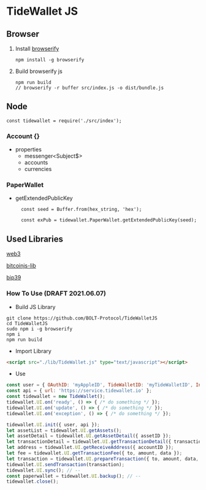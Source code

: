 # TideWallet JS

## Browser

1.  Install [browserify](https://browserify.org/)

    ```
    npm install -g browserify
    ```

2.  Build browserify js
    ```
    npm run build
    // browserify -r buffer src/index.js -o dist/bundle.js
    ```

## Node
    
    const tidewallet = require('./src/index');
    

### Account {}
- properties
    - messenger<Subject$>
    - accounts
    - currencies


### PaperWallet

- getExtendedPublicKey

  ```
    const seed = Buffer.from(hex_string, 'hex');

    const exPub = tidewallet.PaperWallet.getExtendedPublicKey(seed);
  ```

## Used Libraries
[web3](https://web3js.readthedocs.io/en/v1.3.4/)

[bitcoinjs-lib](https://github.com/bitcoinjs/bitcoinjs-lib)

[bip39](https://github.com/bitcoinjs/bip39)


### How To Use (DRAFT 2021.06.07)
- Build JS Library
```shell
git clone https://github.com/BOLT-Protocol/TideWalletJS
cd TideWalletJS
sudo npm i -g browserify
npm i
npm run build
```

- Import Library
```html
<script src="./lib/TideWallet.js" type="text/javascript"></script>
```

- Use
```javascript
const user = { OAuthID: 'myAppleID', TideWalletID: 'myTideWalletID', InstallID: 'myInstallID' };
const api = { url: 'https://service.tidewallet.io' };
const tidewallet = new TideWallet();
tidewallet.UI.on('ready', () => { /* do something */ });
tidewallet.UI.on('update', () => { /* do something */ });
tidewallet.UI.on('exception', () => { /* do something */ });

tidewallet.UI.init({ user, api });
let assetList = tidewallet.UI.getAssets();
let assetDetail = tidewallet.UI.getAssetDetail({ assetID });
let transactionDetail = tidewallet.UI.getTransactionDetail({ transactionID });
let address = tidewallet.UI.getReceiveAddress({ accountID });
let fee = tidewallet.UI.getTransactionFee({ to, amount, data });
let transaction = tidewallet.UI.prepareTransaction({ to, amount, data, speed }); 
tidewallet.UI.sendTransaction(transaction);
tidewallet.UI.sync(); // --
const paperwallet = tidewallet.UI.backup(); // --
tidewallet.close();
```
